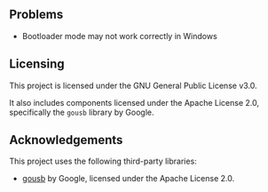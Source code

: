 ## Problems

- Bootloader mode may not work correctly in Windows

## Licensing

This project is licensed under the GNU General Public License v3.0.

It also includes components licensed under the Apache License 2.0, specifically the `gousb` library by Google.

## Acknowledgements

This project uses the following third-party libraries:

- [gousb](https://github.com/google/gousb) by Google, licensed under the Apache License 2.0.

